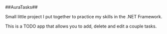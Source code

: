 ##AuraTasks##

Small little project I put together to practice my skills in the .NET Framework. 

This is a TODO app that allows you to add, delete and edit a couple tasks. 
